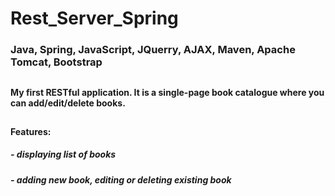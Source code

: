 # Rest_Server_Spring
### Java, Spring, JavaScript, JQuerry, AJAX, Maven, Apache Tomcat, Bootstrap
##
#### My first RESTful application. It is a single-page book catalogue where you can add/edit/delete books. 
##
#### Features:
##### - displaying list of books
##### - adding new book, editing or deleting existing book
##
